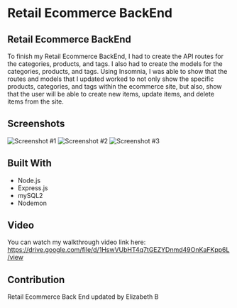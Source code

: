 # Retail Ecommerce BackEnd

## Retail Ecommerce BackEnd
To finish my Retail Ecommerce BackEnd, I had to create the API routes for the categories, products, and tags. I also had to create the models for the categories, products, and tags. Using Insomnia, I was able to show that the routes and models that I updated worked to not only show the specific products, categories, and tags within the ecommerce site, but also, show that the user will be able to create new items, update items, and delete items from the site. 

## Screenshots
![Screenshot #1](https://github.com/ebeltz/retail-ecommerce-back-end/blob/main/Assets/images/screenshot1.png)
![Screenshot #2](https://github.com/ebeltz/retail-ecommerce-back-end/blob/main/Assets/images/screenshot2.png)
![Screenshot #3](https://github.com/ebeltz/retail-ecommerce-back-end/blob/main/Assets/images/screenshot3.png)

## Built With
* Node.js
* Express.js
* mySQL2
* Nodemon

## Video
You can watch my walkthrough video link here: https://drive.google.com/file/d/1HswVUbHT4q7tGEZYDnmd49OnKaFKpp6L/view

## Contribution
Retail Ecommerce Back End updated by Elizabeth B

